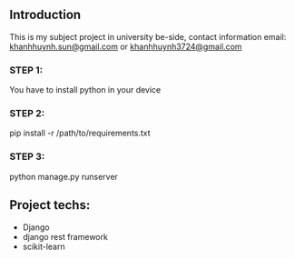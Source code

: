 ## Introduction

This is my subject project in university be-side, contact information email: khanhhuynh.sun@gmail.com or khanhhuynh3724@gmail.com

### STEP 1:

You have to install python in your device

### STEP 2:

pip install -r /path/to/requirements.txt

### STEP 3:

python manage.py runserver

## Project techs:

- Django
- django rest framework
- scikit-learn
